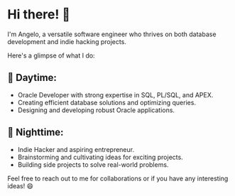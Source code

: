 # Hi there! 👋

I'm Angelo, a versatile software engineer who thrives on both database development and indie hacking projects. 

Here's a glimpse of what I do:

## 💼 Daytime:

- Oracle Developer with strong expertise in SQL, PL/SQL, and APEX.
- Creating efficient database solutions and optimizing queries.
- Designing and developing robust Oracle applications.

## 🌙 Nighttime:

- Indie Hacker and aspiring entrepreneur.
- Brainstorming and cultivating ideas for exciting projects.
- Building side projects to solve real-world problems.

Feel free to reach out to me for collaborations or if you have any interesting ideas! 😄

